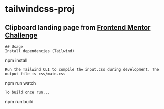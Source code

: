 # tailwindcss-proj

## Clipboard landing page from [Frontend Mentor Challenge](https://www.frontendmentor.io/challenges/clipboard-landing-page-5cc9bccd6c4c91111378ecb9)
```
## Usage
Install dependencies (Tailwind)
```
npm install
```
Run the Tailwind CLI to compile the input.css during development. The output file is css/main.css
```
npm run watch
```
To build once run...
```
npm run build


